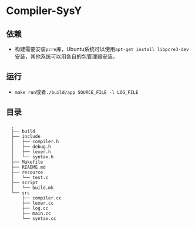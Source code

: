# Compiler-SysY

## 依赖

* 构建需要安装`pcre`库，Ubuntu系统可以使用`apt-get install libpcre3-dev`安装，其他系统可以用各自的包管理器安装。

## 运行

* `make run`或者`./build/app SOURCE_FILE -l LOG_FILE`

## 目录

``` shell
  .
  ├── build
  ├── include
  │   ├── compiler.h
  │   ├── debug.h
  │   ├── lexer.h
  │   └── syntax.h
  ├── Makefile
  ├── README.md
  ├── resource
  │   └── test.c
  ├── script
  │   └── build.mk
  └── src
      ├── compiler.cc
      ├── lexer.cc
      ├── log.cc
      ├── main.cc
      └── syntax.cc
```
